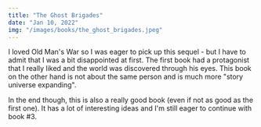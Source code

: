 ```yaml
---
title: "The Ghost Brigades"
date: "Jan 10, 2022"
img: "/images/books/the_ghost_brigades.jpeg"
---
```


I loved Old Man's War so I was eager to pick up this sequel - but I have to admit
that I was a bit disappointed at first. The first book had a protagonist that
I really liked and the world was discovered through his eyes. This book
on the other hand is not about the same person and is much more "story universe expanding".

In the end though, this is also a really good book (even if not as good as the first one).
It has a lot of interesting ideas and I'm still eager to continue with book #3.